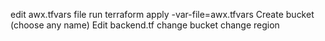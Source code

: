 edit awx.tfvars file
run terraform apply -var-file=awx.tfvars
Create bucket (choose any name)
Edit backend.tf
    change bucket
    change region